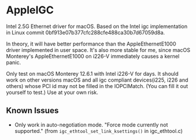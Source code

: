 # AppleIGC

Intel 2.5G Ethernet driver for macOS. Based on the Intel igc implementation in Linux commit 0bf913e07b377cfc288cfe488ca30b7d67059d8a. 

In theory, it will have better performance than the AppleEthernetE1000 driver implemented in user space. It's also more stable for me, since macOS Monterey's AppleEthernetE1000 on i226-V immediately causes a kernel panic.

Only test on macOS Monterey 12.6.1 with Intel i226-V for days. 
It should work on other versions macOS and all igc compliant devices(i225, i226 and others) whose PCI id may not be filled in the IOPCIMatch. (You can fill it out yourself to test.) Use at your own risk.

## Known Issues
- Only work in auto-negotiation mode. "Force mode currently not supported." (from `igc_ethtool_set_link_ksettings()` in igc_ethtool.c)
